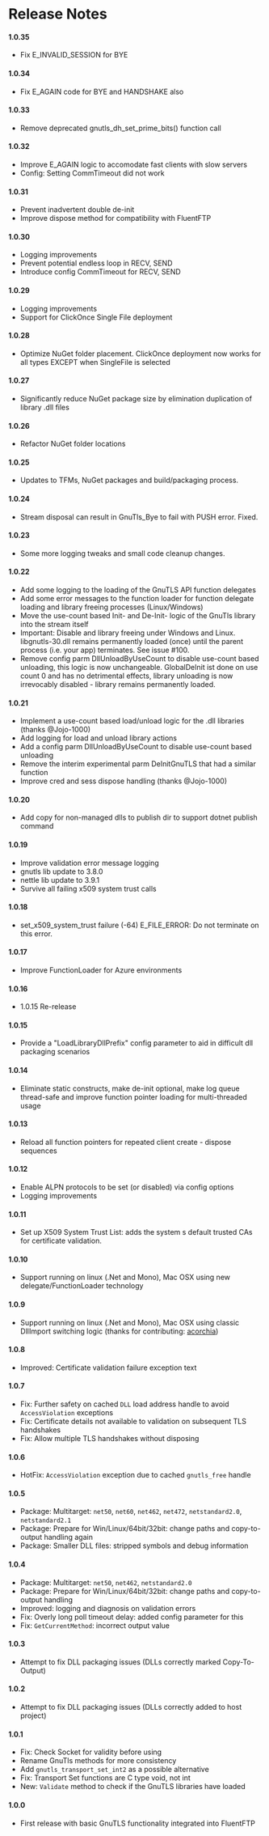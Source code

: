 # Release Notes

#### 1.0.35
 - Fix E_INVALID_SESSION for BYE

#### 1.0.34
 - Fix E_AGAIN code for BYE and HANDSHAKE also

#### 1.0.33
 - Remove deprecated gnutls_dh_set_prime_bits() function call

#### 1.0.32
  - Improve E_AGAIN logic to accomodate fast clients with slow servers
  - Config: Setting CommTimeout did not work

#### 1.0.31
  - Prevent inadvertent double de-init
  - Improve dispose method for compatibility with FluentFTP

#### 1.0.30
  - Logging improvements
  - Prevent potential endless loop in RECV, SEND
  - Introduce config CommTimeout for RECV, SEND

#### 1.0.29
  - Logging improvements
  - Support for ClickOnce Single File deployment

#### 1.0.28
  - Optimize NuGet folder placement. ClickOnce deployment now works for all types EXCEPT
    when SingleFile is selected

#### 1.0.27
  - Significantly reduce NuGet package size by elimination duplication of library .dll files

#### 1.0.26
  - Refactor NuGet folder locations

#### 1.0.25
  - Updates to TFMs, NuGet packages and build/packaging process.

#### 1.0.24
  - Stream disposal can result in GnuTls_Bye to fail with PUSH error. Fixed.

#### 1.0.23
  - Some more logging tweaks and small code cleanup changes.

#### 1.0.22
  - Add some logging to the loading of the GnuTLS API function delegates
  - Add some error messages to the function loader for function delegate loading and library
    freeing processes (Linux/Windows)
  - Move the use-count based Init- and De-Init- logic of the GnuTls library into the stream itself
  - Important: Disable and library freeing under Windows and Linux. libgnutls-30.dll remains 
    permanently loaded (once) until the parent process (i.e. your app) terminates.
    See issue #100.
  - Remove config parm DllUnloadByUseCount to disable use-count based unloading, this logic is now
    unchangeable. GlobalDeInit ist done on use count 0 and has no detrimental effects, library unloading
    is now irrevocably disabled - library remains permanently loaded.

#### 1.0.21
  - Implement a use-count based load/unload logic for the .dll libraries (thanks @Jojo-1000)
  - Add logging for load and unload library actions
  - Add a config parm DllUnloadByUseCount to disable use-count based unloading
  - Remove the interim experimental parm DeInitGnuTLS that had a similar function
  - Improve cred and sess dispose handling (thanks @Jojo-1000)

#### 1.0.20
  - Add copy for non-managed dlls to publish dir to support dotnet publish command

#### 1.0.19
  - Improve validation error message logging
  - gnutls lib update to 3.8.0
  - nettle lib update to 3.9.1
  - Survive all failing x509 system trust calls

#### 1.0.18
  - set_x509_system_trust failure (-64) E_FILE_ERROR: Do not terminate on this error.

#### 1.0.17
  - Improve FunctionLoader for Azure environments

#### 1.0.16
  - 1.0.15 Re-release

#### 1.0.15
  - Provide a "LoadLibraryDllPrefix" config parameter to aid in difficult dll packaging 
    scenarios

#### 1.0.14
  - Eliminate static constructs, make de-init optional, make log queue thread-safe
    and improve function pointer loading for multi-threaded usage

#### 1.0.13
  - Reload all function pointers for repeated client create - dispose sequences

#### 1.0.12
  - Enable ALPN protocols to be set (or disabled) via config options
  - Logging improvements

#### 1.0.11
  - Set up X509 System Trust List: adds the system s default trusted CAs
    for certificate validation.

#### 1.0.10
  - Support running on linux (.Net and Mono), Mac OSX
    using new delegate/FunctionLoader technology

#### 1.0.9
  - Support running on linux (.Net and Mono), Mac OSX
    using classic DllImport switching logic (thanks for contributing: [acorchia](/acorchia))

#### 1.0.8
 - Improved: Certificate validation failure exception text

#### 1.0.7
 - Fix: Further safety on cached `DLL` load address handle to avoid `AccessViolation` exceptions
 - Fix: Certificate details not available to validation on subsequent TLS handshakes
 - Fix: Allow multiple TLS handshakes without disposing

#### 1.0.6
 - HotFix: `AccessViolation` exception due to cached `gnutls_free` handle

#### 1.0.5
 - Package: Multitarget: `net50`, `net60`, `net462`, `net472`, `netstandard2.0`, `netstandard2.1`
 - Package: Prepare for Win/Linux/64bit/32bit: change paths and copy-to-output handling again
 - Package: Smaller DLL files: stripped symbols and debug information

#### 1.0.4
 - Package: Multitarget: `net50`, `net462`, `netstandard2.0`
 - Package: Prepare for Win/Linux/64bit/32bit: change paths and copy-to-output handling
 - Improved: logging and diagnosis on validation errors
 - Fix: Overly long poll timeout delay: added config parameter for this
 - Fix: `GetCurrentMethod`: incorrect output value

#### 1.0.3
 - Attempt to fix DLL packaging issues (DLLs correctly marked Copy-To-Output)

#### 1.0.2
 - Attempt to fix DLL packaging issues (DLLs correctly added to host project)

#### 1.0.1
 - Fix: Check Socket for validity before using
 - Rename GnuTls methods for more consistency
 - Add `gnutls_transport_set_int2` as a possible alternative
 - Fix: Transport Set functions are C type void, not int
 - New: `Validate` method to check if the GnuTLS libraries have loaded

#### 1.0.0
 - First release with basic GnuTLS functionality integrated into FluentFTP